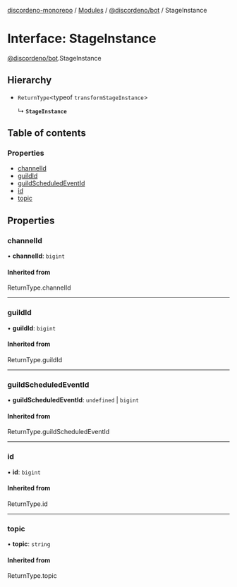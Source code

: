 [discordeno-monorepo](../README.md) / [Modules](../modules.md) / [@discordeno/bot](../modules/discordeno_bot.md) / StageInstance

# Interface: StageInstance

[@discordeno/bot](../modules/discordeno_bot.md).StageInstance

## Hierarchy

- `ReturnType`<typeof `transformStageInstance`\>

  ↳ **`StageInstance`**

## Table of contents

### Properties

- [channelId](discordeno_bot.StageInstance.md#channelid)
- [guildId](discordeno_bot.StageInstance.md#guildid)
- [guildScheduledEventId](discordeno_bot.StageInstance.md#guildscheduledeventid)
- [id](discordeno_bot.StageInstance.md#id)
- [topic](discordeno_bot.StageInstance.md#topic)

## Properties

### channelId

• **channelId**: `bigint`

#### Inherited from

ReturnType.channelId

---

### guildId

• **guildId**: `bigint`

#### Inherited from

ReturnType.guildId

---

### guildScheduledEventId

• **guildScheduledEventId**: `undefined` \| `bigint`

#### Inherited from

ReturnType.guildScheduledEventId

---

### id

• **id**: `bigint`

#### Inherited from

ReturnType.id

---

### topic

• **topic**: `string`

#### Inherited from

ReturnType.topic
